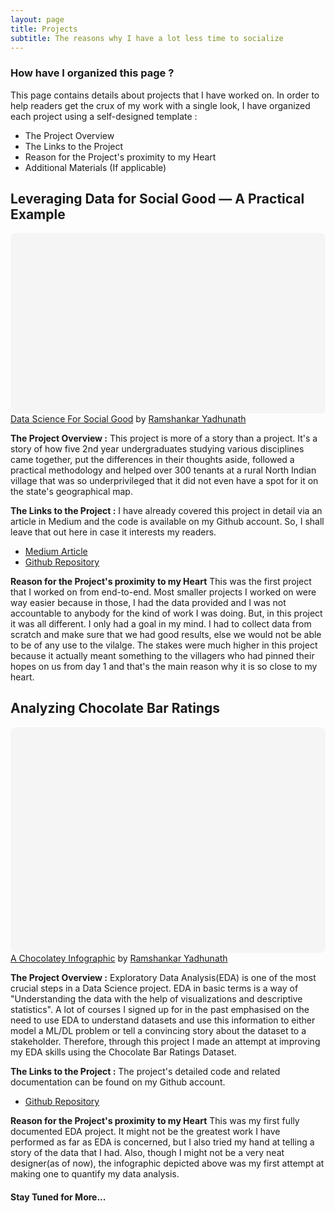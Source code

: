 ```yaml
---
layout: page
title: Projects
subtitle: The reasons why I have a lot less time to socialize
---
```


### How have I organized this page ?
This page contains details about projects that I have worked on. In order to help readers get the crux of my work with a single look, I have organized each project using a self-designed template :
- The Project Overview
- The Links to the Project
- Reason for the Project's proximity to my Heart
- Additional Materials (If applicable)

## Leveraging Data for Social Good — A Practical Example

<div
 class="canva-embed"
 data-design-id="DADvUP7pTZo"
 data-height-ratio="0.5625"
 style="padding:56.2500% 5px 5px 5px;background:rgba(0,0,0,0.03);border-radius:8px;"
></div>
<script async src="https:&#x2F;&#x2F;sdk.canva.com&#x2F;v1&#x2F;embed.js"></script>
<a href="https:&#x2F;&#x2F;www.canva.com&#x2F;design&#x2F;DADvUP7pTZo&#x2F;view?utm_content=DADvUP7pTZo&amp;utm_campaign=designshare&amp;utm_medium=embeds&amp;utm_source=link" target="_blank" rel="noopener">Data Science For Social Good</a> by <a href="https:&#x2F;&#x2F;www.canva.com&#x2F;yadramshankar?utm_campaign=designshare&amp;utm_medium=embeds&amp;utm_source=link" target="_blank" rel="noopener">Ramshankar Yadhunath</a>

**The Project Overview :**
This project is more of a story than a project. It's a story of how five 2nd year undergraduates studying various disciplines came together, put the differences in their thoughts aside, followed a practical methodology and helped over 300 tenants at a rural North Indian village that was so underprivileged that it did not even have a spot for it on the state's geographical map. 

**The Links to the Project :**
I have already covered this project in detail via an article in Medium and the code is available on my Github account. So, I shall leave that out here in case it interests my readers.

- [Medium Article](http://bit.ly/village-data-analysis)
- [Github Repository](https://github.com/ry05/Live-in-Labs-Analysis)

**Reason for the Project's proximity to my Heart**
This was the first project that I worked on from end-to-end. Most smaller projects I worked on were way easier because in those, I had the data provided and I was not accountable to anybody for the kind of work I was doing. But, in this project it was all different. I only had a goal in my mind. I had to collect data from scratch and make sure that we had good results, else we would not be able to be of any use to the vilalge. The stakes were much higher in this project because it actually meant something to the villagers who had pinned their hopes on us from day 1 and that's the main reason why it is so close to my heart.

## Analyzing Chocolate Bar Ratings

<div
 class="canva-embed"
 data-design-id="DADpW1Kfk2U"
 data-height-ratio="0.7071"
 style="padding:70.7071% 5px 5px 5px;background:rgba(0,0,0,0.03);border-radius:8px;"
></div>
<script async src="https:&#x2F;&#x2F;sdk.canva.com&#x2F;v1&#x2F;embed.js"></script>
<a href="https:&#x2F;&#x2F;www.canva.com&#x2F;design&#x2F;DADpW1Kfk2U&#x2F;view?utm_content=DADpW1Kfk2U&amp;utm_campaign=designshare&amp;utm_medium=embeds&amp;utm_source=link" target="_blank" rel="noopener">A Chocolatey Infographic</a> by <a href="https:&#x2F;&#x2F;www.canva.com&#x2F;yadramshankar?utm_campaign=designshare&amp;utm_medium=embeds&amp;utm_source=link" target="_blank" rel="noopener">Ramshankar Yadhunath</a>

**The Project Overview :**
Exploratory Data Analysis(EDA) is one of the most crucial steps in a Data Science project. EDA in basic terms is a way of "Understanding the data with the help of visualizations and descriptive statistics". A lot of courses I signed up for in the past emphasised on the need to use EDA to understand datasets and use this information to either model a ML/DL problem or tell a convincing story about the dataset to a stakeholder.
Therefore, through this project I made an attempt at improving my EDA skills using the Chocolate Bar Ratings Dataset.

**The Links to the Project :**
The project's detailed code and related documentation can be found on my Github account.

- [Github Repository](https://github.com/ry05/Chocolate-Bar-Analysis)

**Reason for the Project's proximity to my Heart**
This was my first fully documented EDA project. It might not be the greatest work I have performed as far as EDA is concerned, but I also tried my hand at telling a story of the data that I had. Also, though I might not be a very neat designer(as of now), the infographic depicted above was my first attempt at making one to quantify my data analysis.


#### Stay Tuned for More...

